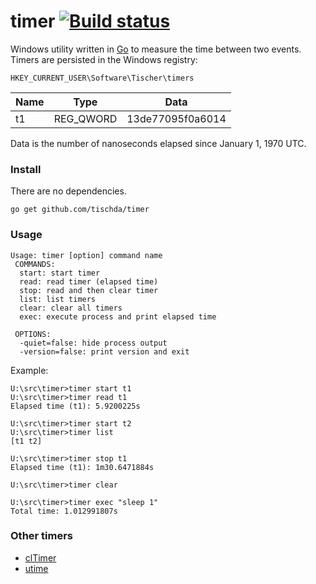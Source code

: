 ﻿# timer [![Build status](https://ci.appveyor.com/api/projects/status/au8q12tabnam2t9a?svg=true)](https://ci.appveyor.com/project/tischda/timer)

Windows utility written in [Go](https://www.golang.org) to measure the time between two events.
Timers are persisted in the Windows registry:

`HKEY_CURRENT_USER\Software\Tischer\timers`

Name  | Type      | Data
----  | ----      | ----
t1    | REG_QWORD | 13de77095f0a6014

Data is the number of nanoseconds elapsed since January 1, 1970 UTC.

### Install

There are no dependencies.

~~~
go get github.com/tischda/timer
~~~

### Usage


~~~
Usage: timer [option] command name
 COMMANDS:
  start: start timer
  read: read timer (elapsed time)
  stop: read and then clear timer
  list: list timers
  clear: clear all timers
  exec: execute process and print elapsed time

 OPTIONS:
  -quiet=false: hide process output
  -version=false: print version and exit
~~~

Example:

~~~
U:\src\timer>timer start t1
U:\src\timer>timer read t1
Elapsed time (t1): 5.9200225s

U:\src\timer>timer start t2
U:\src\timer>timer list
[t1 t2]

U:\src\timer>timer stop t1
Elapsed time (t1): 1m30.6471884s

U:\src\timer>timer clear

U:\src\timer>timer exec "sleep 1"
Total time: 1.012991807s
~~~

### Other timers

* [clTimer](http://www.cylog.org/tools/cmdline.jsp)
* [utime](http://www.rohitab.com/discuss/topic/38678-unix-time-on-windows/)
